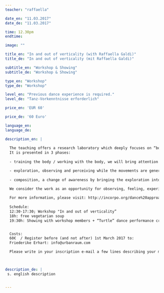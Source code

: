 ```yaml
---
teacher: "raffaella"

date_en: "11.03.2017"
date_de: "11.03.2017"

time: 12.30pm
endtime: 

image: ""

title_en: "In and out of verticality (with Raffaella Galdi)"
title_de: "In and out of verticality (mit Raffaella Galdi)"

subtitle_en: "Workshop & Showing"
subtitle_de: "Workshop & Showing"

type_en: "Workshop"
type_de: "Workshop"

level_en: "Previous dance experience is required."
level_de: "Tanz-Vorkenntnisse erforderlich"

price_en: 'EUR 60'  

price_de: '60 Euro'

language_en:
language_de: 

description_en: |
  
  The teaching offers a research laboratory which deeply focuses on “body weight shift - in and out of verticality”.   
  It is presented in 3 phases:    
  
  - training the body / working with the body, we will bring attention and awareness to the bone structure, its natural alignment and articulations  

  -	exploration, observing and perceiving while the movements are generated. Transferring the weight creates an ongoing motion, an ongoing transition in which being into a vertical axis and being out of it is constantly alternating  
  
  -	composition, a change of awareness by bringing the exploration into taking a decision, selecting, proposing movements. Finding the connection and transition between them, together.  
  
  We consider the work as an opportunity for observing, feeling, experiencing, exchanging, confronting and dancing with joy.

  For more information, please visit: http://incorpo.org/dance%20approach/workshop.html  
 
  Schedule:
  12:30-17:30; Workshop "In and out of verticality” 
  18h: free vegetarian soup 
  19:30h: Showing with workshop members + “Turtle” dance performance created using the principle shared within the workshop (danced by Laura Giuntoli and Lina Kukulis). 


  Costs:  
  60€  / Register before (and not after) 1st March 2017 to:  
  Friederike Erhart: info@urbanraum.com  

  Please write in your inscription e-mail a few lines describing your motivation and intentions regarding the work. Previous dance experience is required.


 
description_de: |
 s. english description


---
```

